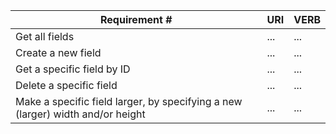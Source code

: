 |Requirement # | URI | VERB |
|---|---|---|
| Get all fields                                                                 | ... | ... |
| Create a new field                                                             | ... | ... |
| Get a specific field by ID                                                     | ... | ... |
| Delete a specific field                                                        | ... | ... |
| Make a specific field larger, by specifying a new (larger) width and/or height | ... | ... |